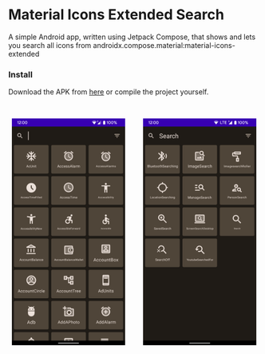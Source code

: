 # Material Icons Extended Search
A simple Android app, written using Jetpack Compose, that shows and lets you search all icons from androidx.compose.material:material-icons-extended

### Install
Download the APK from [here](/app/release/app-release.apk) or compile the project yourself.

</br>
<p align="center">
  <img alt="Light" src="/screenshots/material_icons_extended.png" width="45%">
&nbsp; &nbsp; &nbsp; &nbsp;
  <img alt="Dark" src="/screenshots/material_icons_search.png" width="45%">
</p>
